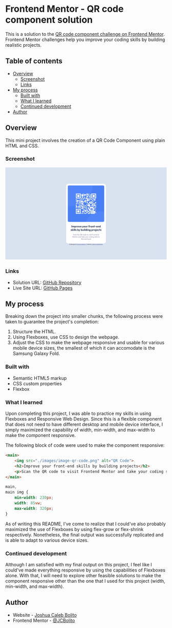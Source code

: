 # Frontend Mentor - QR code component solution

This is a solution to the [QR code component challenge on Frontend Mentor](https://www.frontendmentor.io/challenges/qr-code-component-iux_sIO_H). Frontend Mentor challenges help you improve your coding skills by building realistic projects. 

## Table of contents

- [Overview](#overview)
  - [Screenshot](#screenshot)
  - [Links](#links)
- [My process](#my-process)
  - [Built with](#built-with)
  - [What I learned](#what-i-learned)
  - [Continued development](#continued-development)
- [Author](#author)

## Overview
This mini project involves the creation of a QR Code Component using plain HTML and CSS.
### Screenshot

![Interface](./screenshots/interface.png)

### Links

- Solution URL: [GitHub Repository](https://github.com/JCBolito/FM-QR_Code_Component_Main/)
- Live Site URL: [GitHub Pages](https://jcbolito.github.io/FM-QR_Code_Component_Main/)

## My process
Breaking down the project into smaller chunks, the following process were taken to guarantee the project's completion:
1. Structure the HTML.
1. Using Flexboxes, use CSS to design the webpage.
1. Adjust the CSS to make the webpage responsive and usable for various mobile device sizes, the smallest of which it can accomodate is the Samsung Galaxy Fold. 

### Built with

- Semantic HTML5 markup
- CSS custom properties
- Flexbox

### What I learned

Upon completing this project, I was able to practice my skills in using Flexboxes and Responsive Web Design. Since this is a flexible component that does not need to have different desktop and mobile device interface, I simply maximized the capability of width, min-width, and max-width to make the component responsive.

The following block of code were used to make the component responsive:

```html
<main>
	<img src="./images/image-qr-code.png" alt="QR Code">
	<h2>Improve your front-end skills by building projects</h2>
	<p>Scan the QR code to visit Frontend Mentor and take your coding skills to the next level</p>
</main>
```
```css
main,
main img {
	min-width: 230px;
	width: 85vw;
	max-width: 320px;
}
```
As of writing this README, I've come to realize that I could've also probably maximized the use of Flexboxes by using flex-grow or flex-shrink respectively. Nonetheless, the final output was successfully replicated and is able to adapt to various device sizes.

### Continued development

Although I am satisfied with my final output on this project, I feel like I could've made everything responsive by using the capabilities of Flexboxes alone. With that, I will need to explore other feasible solutions to make the component responsive other than the one that I used for this project (width, min-width, and max-width). 


## Author

- Website - [Joshua Caleb Bolito](https://github.com/JCBolito)
- Frontend Mentor - [@JCBolito](https://www.frontendmentor.io/profile/JCBolito)
